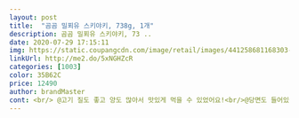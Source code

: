 ```yaml
---
layout: post 
title:  "곰곰 밀푀유 스키야키, 738g, 1개" 
description: 곰곰 밀푀유 스키야키, 73 ..
date: 2020-07-29 17:15:11 
img: https://static.coupangcdn.com/image/retail/images/441258681168303-96dbcf28-753a-43d1-a8c3-6b5e45bb12f8.jpg 
linkUrl: http://me2.do/5xNGHZcR 
categories: [1003] 
color: 35B62C 
price: 12490 
author: brandMaster 
cont: <br/> @고기 질도 좋고 양도 많아서 맛있게 먹을 수 있었어요!<br/>@당면도 들어있어서 사리가 다양해 푸짐하게 먹을 수 있었어요!<br/>@수란도 패키지에 포함돼있어서 번거롭지 않게 준비할 수 있었어요!<br/>@어떻게 요리해야하는지 잘 적혀져 있어서 그대로 하기만 해도 완성이 되서 좋았어요!<br/>@재료가 각각 담아져 있고 꺼내서 바로 씻기만 하면 되서 정말 편리했어요!<br/>@채소들도 다 신선하고 알맞게 들어있어서 육수가 잘 우러나 맛있었어요!<br/>간이 적당해서 굳이 소스 없이 수란으로만 찍어먹어도 고소하니 맛있어요!<br/>간편하게 맛있는 스키야키 한끼 먹었어요!<br/>간편하게 조리만 하면 먹을 수 있어서 너무 줗아요<br/>고기자체도 양도적지않고 신선도는 최강이에요<br/>곰곰 밀푀유나베도 먹어봤는데 그것보다도 구성이 더좋고,<br/>국물도 진하고, 밀키트라 간편하다는게 최고지만.<br/>.<br/>!<br/>그냥 JMT입니다ㅠㅠㅠ 진짜 맛있어요<br/>그냥 일본에서 먹던 스키야키가 집에와있는겁니다ㅠㅠ<br/>남은 국물에 밥까지 넣어서 죽 만들어 먹었는데 죽마저 너무 맛있더라구요<br/> 
---
```

 